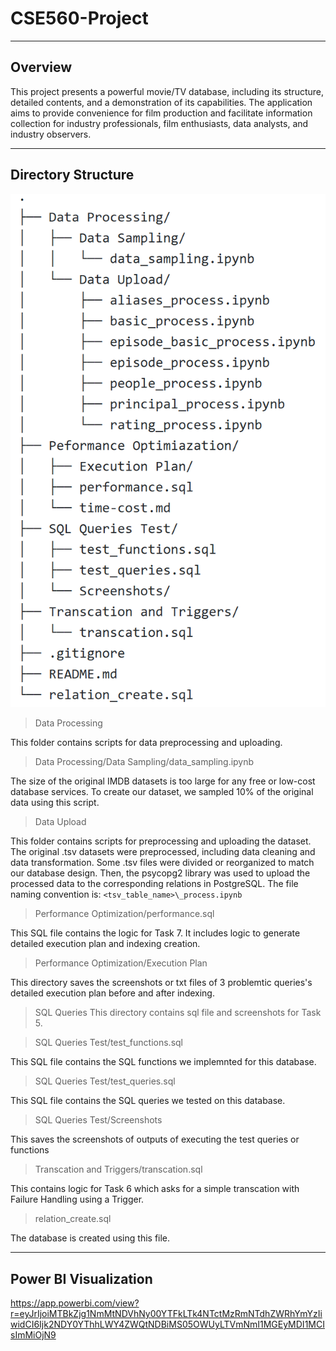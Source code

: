 # CSE560-Project

---

## Overview

This project presents a powerful movie/TV database, including its structure, detailed contents, and a demonstration of its capabilities. The application aims to provide convenience for film production and facilitate information collection for industry professionals, film enthusiasts, data analysts, and industry observers.

---

## Directory Structure

![Alt text](directory_structure.png)

> Data Processing

This folder contains scripts for data preprocessing and uploading.

> Data Processing/Data Sampling/data_sampling.ipynb

The size of the original IMDB datasets is too large for any free or low-cost database services. To create our dataset, we sampled 10% of the original data using this script.

> Data Upload

This folder contains scripts for preprocessing and uploading the dataset. The original .tsv datasets were preprocessed, including data cleaning and data transformation. Some .tsv files were divided or reorganized to match our database design. Then, the psycopg2 library was used to upload the processed data to the corresponding relations in PostgreSQL.
The file naming convention is: `<tsv_table_name>\_process.ipynb`

> Performance Optimization/performance.sql

This SQL file contains the logic for Task 7. It includes logic to generate detailed execution plan and indexing creation.

> Performance Optimization/Execution Plan

This directory saves the screenshots or txt files of 3 problemtic queries's detailed execution plan before and after indexing.

> SQL Queries
> This directory contains sql file and screenshots for Task 5.

> SQL Queries Test/test_functions.sql

This SQL file contains the SQL functions we implemnted for this database.

> SQL Queries Test/test_queries.sql

This SQL file contains the SQL queries we tested on this database.

> SQL Queries Test/Screenshots

This saves the screenshots of outputs of executing the test queries or functions

> Transcation and Triggers/transcation.sql

This contains logic for Task 6 which asks for a simple transcation with Failure Handling using a Trigger.

> relation_create.sql

The database is created using this file.

---

## Power BI Visualization

https://app.powerbi.com/view?r=eyJrIjoiMTBkZjg1NmMtNDVhNy00YTFkLTk4NTctMzRmNTdhZWRhYmYzIiwidCI6Ijk2NDY0YThhLWY4ZWQtNDBiMS05OWUyLTVmNmI1MGEyMDI1MCIsImMiOjN9
